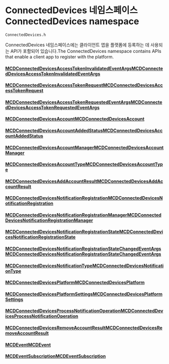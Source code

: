 # <a name="connecteddevices-namespace"></a><span data-ttu-id="e6ca9-101">ConnectedDevices 네임스페이스</span><span class="sxs-lookup"><span data-stu-id="e6ca9-101">ConnectedDevices namespace</span></span>
```
ConnectedDevices.h
```

<span data-ttu-id="e6ca9-102">ConnectedDevices 네임스페이스에는 클라이언트 앱을 플랫폼에 등록하는 데 사용되는 API가 포함되어 있습니다.</span><span class="sxs-lookup"><span data-stu-id="e6ca9-102">The ConnectedDevices namespace contains APIs that enable a client app to register with the platform.</span></span> 

#### <a name="mcdconnecteddevicesaccesstokeninvalidatedeventargsmcdconnecteddevicesaccesstokeninvalidatedeventargsmd"></a>[<span data-ttu-id="e6ca9-103">MCDConnectedDevicesAccessTokenInvalidatedEventArgs</span><span class="sxs-lookup"><span data-stu-id="e6ca9-103">MCDConnectedDevicesAccessTokenInvalidatedEventArgs</span></span>](MCDConnectedDevicesAccessTokenInvalidatedEventArgs.md)
#### <a name="mcdconnecteddevicesaccesstokenrequestmcdconnecteddevicesaccesstokenrequestmd"></a>[<span data-ttu-id="e6ca9-104">MCDConnectedDevicesAccessTokenRequest</span><span class="sxs-lookup"><span data-stu-id="e6ca9-104">MCDConnectedDevicesAccessTokenRequest</span></span>](MCDConnectedDevicesAccessTokenRequest.md)
#### <a name="mcdconnecteddevicesaccesstokenrequestedeventargsmcdconnecteddevicesaccesstokenrequestedeventargsmd"></a>[<span data-ttu-id="e6ca9-105">MCDConnectedDevicesAccessTokenRequestedEventArgs</span><span class="sxs-lookup"><span data-stu-id="e6ca9-105">MCDConnectedDevicesAccessTokenRequestedEventArgs</span></span>](MCDConnectedDevicesAccessTokenRequestedEventArgs.md)
#### <a name="mcdconnecteddevicesaccountmcdconnecteddevicesaccountmd"></a>[<span data-ttu-id="e6ca9-106">MCDConnectedDevicesAccount</span><span class="sxs-lookup"><span data-stu-id="e6ca9-106">MCDConnectedDevicesAccount</span></span>](MCDConnectedDevicesAccount.md)
#### <a name="mcdconnecteddevicesaccountaddedstatusmcdconnecteddevicesaccountaddedstatusmd"></a>[<span data-ttu-id="e6ca9-107">MCDConnectedDevicesAccountAddedStatus</span><span class="sxs-lookup"><span data-stu-id="e6ca9-107">MCDConnectedDevicesAccountAddedStatus</span></span>](MCDConnectedDevicesAccountAddedStatus.md)
#### <a name="mcdconnecteddevicesaccountmanagermcdconnecteddevicesaccountmanagermd"></a>[<span data-ttu-id="e6ca9-108">MCDConnectedDevicesAccountManager</span><span class="sxs-lookup"><span data-stu-id="e6ca9-108">MCDConnectedDevicesAccountManager</span></span>](MCDConnectedDevicesAccountManager.md)
#### <a name="mcdconnecteddevicesaccounttypemcdconnecteddevicesaccounttypemd"></a>[<span data-ttu-id="e6ca9-109">MCDConnectedDevicesAccountType</span><span class="sxs-lookup"><span data-stu-id="e6ca9-109">MCDConnectedDevicesAccountType</span></span>](MCDConnectedDevicesAccountType.md)
#### <a name="mcdconnecteddevicesaddaccountresultmcdconnecteddevicesaddaccountresultmd"></a>[<span data-ttu-id="e6ca9-110">MCDConnectedDevicesAddAccountResult</span><span class="sxs-lookup"><span data-stu-id="e6ca9-110">MCDConnectedDevicesAddAccountResult</span></span>](MCDConnectedDevicesAddAccountResult.md)
#### <a name="mcdconnecteddevicesnotificationregistrationmcdconnecteddevicesnotificationregistrationmd"></a>[<span data-ttu-id="e6ca9-111">MCDConnectedDevicesNotificationRegistration</span><span class="sxs-lookup"><span data-stu-id="e6ca9-111">MCDConnectedDevicesNotificationRegistration</span></span>](MCDConnectedDevicesNotificationRegistration.md)
#### <a name="mcdconnecteddevicesnotificationregistrationmanagermcdconnecteddevicesnotificationregistrationmanagermd"></a>[<span data-ttu-id="e6ca9-112">MCDConnectedDevicesNotificationRegistrationManager</span><span class="sxs-lookup"><span data-stu-id="e6ca9-112">MCDConnectedDevicesNotificationRegistrationManager</span></span>](MCDConnectedDevicesNotificationRegistrationManager.md)
#### <a name="mcdconnecteddevicesnotificationregistrationstatemcdconnecteddevicesnotificationregistrationstatemd"></a>[<span data-ttu-id="e6ca9-113">MCDConnectedDevicesNotificationRegistrationState</span><span class="sxs-lookup"><span data-stu-id="e6ca9-113">MCDConnectedDevicesNotificationRegistrationState</span></span>](MCDConnectedDevicesNotificationRegistrationState.md)
#### <a name="mcdconnecteddevicesnotificationregistrationstatechangedeventargsmcdconnecteddevicesnotificationregistrationstatechangedeventargsmd"></a>[<span data-ttu-id="e6ca9-114">MCDConnectedDevicesNotificationRegistrationStateChangedEventArgs</span><span class="sxs-lookup"><span data-stu-id="e6ca9-114">MCDConnectedDevicesNotificationRegistrationStateChangedEventArgs</span></span>](MCDConnectedDevicesNotificationRegistrationStateChangedEventArgs.md)
#### <a name="mcdconnecteddevicesnotificationtypemcdconnecteddevicesnotificationtypemd"></a>[<span data-ttu-id="e6ca9-115">MCDConnectedDevicesNotificationType</span><span class="sxs-lookup"><span data-stu-id="e6ca9-115">MCDConnectedDevicesNotificationType</span></span>](MCDConnectedDevicesNotificationType.md)
#### <a name="mcdconnecteddevicesplatformmcdconnecteddevicesplatformmd"></a>[<span data-ttu-id="e6ca9-116">MCDConnectedDevicesPlatform</span><span class="sxs-lookup"><span data-stu-id="e6ca9-116">MCDConnectedDevicesPlatform</span></span>](MCDConnectedDevicesPlatform.md)
#### <a name="mcdconnecteddevicesplatformsettingsmcdconnecteddevicesplatformsettingsmd"></a>[<span data-ttu-id="e6ca9-117">MCDConnectedDevicesPlatformSettings</span><span class="sxs-lookup"><span data-stu-id="e6ca9-117">MCDConnectedDevicesPlatformSettings</span></span>](MCDConnectedDevicesPlatformSettings.md)
#### <a name="mcdconnecteddevicesprocessnotificationoperationmcdconnecteddevicesprocessnotificationoperationmd"></a>[<span data-ttu-id="e6ca9-118">MCDConnectedDevicesProcessNotificationOperation</span><span class="sxs-lookup"><span data-stu-id="e6ca9-118">MCDConnectedDevicesProcessNotificationOperation</span></span>](MCDConnectedDevicesProcessNotificationOperation.md)
#### <a name="mcdconnecteddevicesremoveaccountresultmcdconnecteddevicesremoveaccountresultmd"></a>[<span data-ttu-id="e6ca9-119">MCDConnectedDevicesRemoveAccountResult</span><span class="sxs-lookup"><span data-stu-id="e6ca9-119">MCDConnectedDevicesRemoveAccountResult</span></span>](MCDConnectedDevicesRemoveAccountResult.md)
#### <a name="mcdeventmcdeventmd"></a>[<span data-ttu-id="e6ca9-120">MCDEvent</span><span class="sxs-lookup"><span data-stu-id="e6ca9-120">MCDEvent</span></span>](MCDEvent.md)
#### <a name="mcdeventsubscriptionmcdeventsubscriptionmd"></a>[<span data-ttu-id="e6ca9-121">MCDEventSubscription</span><span class="sxs-lookup"><span data-stu-id="e6ca9-121">MCDEventSubscription</span></span>](MCDEventSubscription.md)
